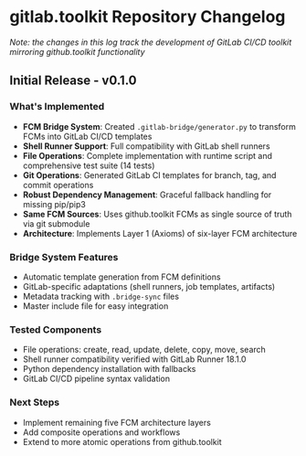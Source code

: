 # gitlab.toolkit Repository Changelog
*Note: the changes in this log track the development of GitLab CI/CD toolkit mirroring github.toolkit functionality*

## **Initial Release - v0.1.0**
### What's Implemented
- **FCM Bridge System**: Created `.gitlab-bridge/generator.py` to transform FCMs into GitLab CI/CD templates
- **Shell Runner Support**: Full compatibility with GitLab shell runners
- **File Operations**: Complete implementation with runtime script and comprehensive test suite (14 tests)
- **Git Operations**: Generated GitLab CI templates for branch, tag, and commit operations
- **Robust Dependency Management**: Graceful fallback handling for missing pip/pip3
- **Same FCM Sources**: Uses github.toolkit FCMs as single source of truth via git submodule
- **Architecture**: Implements Layer 1 (Axioms) of six-layer FCM architecture

### Bridge System Features
- Automatic template generation from FCM definitions
- GitLab-specific adaptations (shell runners, job templates, artifacts)
- Metadata tracking with `.bridge-sync` files
- Master include file for easy integration

### Tested Components
- File operations: create, read, update, delete, copy, move, search
- Shell runner compatibility verified with GitLab Runner 18.1.0
- Python dependency installation with fallbacks
- GitLab CI/CD pipeline syntax validation

### Next Steps
- Implement remaining five FCM architecture layers
- Add composite operations and workflows
- Extend to more atomic operations from github.toolkit